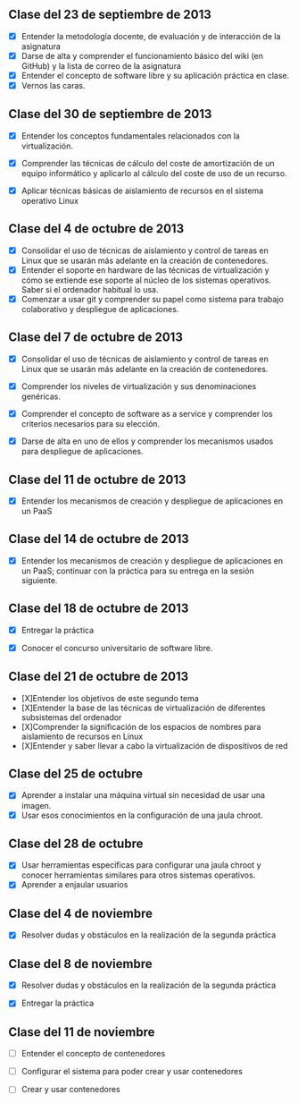 Clase del 23 de septiembre de 2013
---

* [X] Entender la metodología docente, de evaluación y de interacción de la asignatura
* [X] Darse de alta y comprender el funcionamiento básico del wiki (en GitHub) y la lista de correo de la asignatura
* [X] Entender el concepto de software libre y su aplicación práctica en clase.
* [X] Vernos las caras.

Clase del 30 de septiembre de 2013
---

* [X] Entender los conceptos fundamentales relacionados con la virtualización.
* [X] Comprender las técnicas de cálculo del coste de amortización de un equipo informático y aplicarlo al cálculo del coste de uso de un recurso.
* [X] Aplicar técnicas básicas de aislamiento de recursos en el sistema operativo Linux


Clase del 4 de octubre de 2013
---
* [X] Consolidar el uso de técnicas de aislamiento y control de tareas en Linux que se usarán más adelante en la creación de contenedores.
* [X] Entender el soporte en hardware de las técnicas de virtualización y cómo se extiende ese soporte al núcleo de los sistemas operativos. Saber si el ordenador habitual lo usa.
* [X] Comenzar a usar git y comprender su papel como sistema para trabajo colaborativo y despliegue de aplicaciones.

Clase del 7 de octubre de 2013
---

* [X] Consolidar el uso de técnicas de aislamiento y control de tareas en Linux que se usarán más adelante en la creación de contenedores.
* [X] Comprender los niveles de virtualización y sus denominaciones genéricas.
* [X] Comprender el concepto de software as a service y comprender los criterios necesarios para su elección.
* [X] Darse de alta en uno de ellos y comprender los mecanismos usados para despliegue de aplicaciones.


Clase del 11 de octubre de 2013
---

* [X] Entender los mecanismos de creación y despliegue de aplicaciones en un PaaS


Clase del 14 de octubre de 2013
---

* [X] Entender los mecanismos de creación y despliegue de aplicaciones en un PaaS; continuar con la práctica para su entrega en la sesión siguiente.


Clase del 18 de octubre de 2013
---

* [X] Entregar la práctica
* [X] Conocer el concurso universitario de software libre.


Clase del 21 de octubre de 2013
---

* [X]Entender los objetivos de este segundo tema
* [X]Entender la base de las técnicas de virtualización de diferentes subsistemas del ordenador
* [X]Comprender la significación de los espacios de nombres para aislamiento de recursos en Linux
* [X]Entender y saber llevar a cabo la virtualización de dispositivos de red

Clase del 25 de octubre
---

* [X] Aprender a instalar una máquina virtual sin necesidad de usar una imagen.
* [X] Usar esos conocimientos en la configuración de una jaula chroot.

Clase del 28 de octubre
---

* [X] Usar herramientas específicas para configurar una jaula chroot y conocer herramientas similares para otros sistemas operativos.
* [X] Aprender a enjaular usuarios

Clase del 4 de noviembre
---

* [X] Resolver dudas y obstáculos en la realización de la segunda práctica


Clase del 8 de noviembre
---

* [X] Resolver dudas y obstáculos en la realización de la segunda práctica
* [X] Entregar la práctica 


Clase del 11 de noviembre
---

* [ ] Entender el concepto de contenedores
* [ ] Configurar el sistema para poder crear y usar contenedores
* [ ] Crear y usar contenedores

